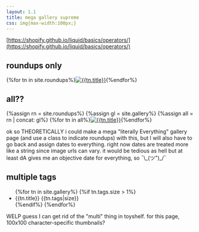 ```yaml
---
layout: 1.1
title: mega gallery supreme
css: img{max-width:100px;}
---
```

[https://shopify.github.io/liquid/basics/operators/](https://shopify.github.io/liquid/basics/operators/)

## roundups only
<section id="gallery" class="artwall">
{%for tn in site.roundups%}<a href="{%include url.html%}/gallery/roundups/{{tn.slug}}"><img src="{%include url.html%}/assets/img/gallery/roundups/{{tn.slug}}-tn.png" alt="{{tn.title}}"/></a>{%endfor%}
</section>

## all??
<section id="gallery" class="artwall">
{%assign rn = site.roundups%}
{%assign gl = site.gallery%}
{%assign all = rn | concat: gl%}
{%for tn in all%}<a href="{%include url.html%}{%if tn.url contains 'roundup'%}/gallery/roundups/{{tn.slug}}{%else%}{{tn.permalink}}{%endif%}"><img src="{%include url.html%}/assets/img/gallery/{%if tn.url contains 'roundup'%}roundups/{{tn.slug}}{%else%}{{tn.img}}{%endif%}-tn.png" alt="{{tn.title}}"/></a>{%endfor%}
</section>

ok so THEORETICALLY i could make a mega "literally Everything" gallery page (and use a class to indicate roundups) with this, but I will also have to go back and assign dates to everything. right now dates are treated more like a string since image urls can vary. it would be tedious as hell but at least dA gives me an objective date for everything, so ¯\\\_(ツ\")_/¯

## multiple tags
<ul>{%for tn in site.gallery%}
{%if tn.tags.size > 1%}
<li>{{tn.title}} {{tn.tags|size}}</li>
{%endif%}
{%endfor%}</ul>
WELP guess I can get rid of the "multi" thing in toyshelf. for this page, 100x100 character-specific thumbnails?